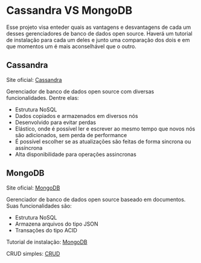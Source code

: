 # Cassandra VS MongoDB

Esse projeto visa enteder quais as vantagens e desvantagens de cada um desses gerenciadores de banco de dados open source. Haverá um tutorial de instalação para cada um deles e junto uma comparação dos dois e em que momentos um é mais aconselhável que o outro.

## Cassandra

Site oficial: [Cassandra](http://cassandra.apache.org/)

Gerenciador de banco de dados open source com diversas funcionalidades. Dentre elas:

- Estrutura NoSQL
- Dados copiados e armazenados em diversos nós
- Desenvolvido para evitar perdas
- Elástico, onde é possível ler e escrever ao mesmo tempo que novos nós são adicionados, sem perda de performance
- É possível escolher se as atualizações são feitas de forma sincrona ou assíncrona
- Alta disponibilidade para operações assincronas

## MongoDB

Site oficial: [MongoDB](https://www.mongodb.com/)

Gerenciador de banco de dados open source baseado em documentos. Suas funcionalidades são:

- Estrutura NoSQL
- Armazena arquivos do tipo JSON
- Transações do tipo ACID

Tutorial de instalação: [MongoDB](https://github.com/decoejz/cassandra-mongodb/blob/master/mongodb.md)

CRUD simples: [CRUD](https://github.com/decoejz/cassandra-mongodb/blob/master/CRUD_mongodb.md)
